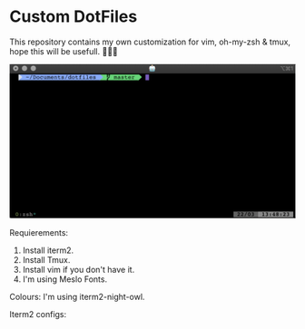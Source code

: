 # Custom DotFiles
This repository contains my own customization for vim, oh-my-zsh & tmux, hope this will be usefull. 👨🏻‍💻

![](images/Terminal.png)

Requierements: 
  1. Install iterm2. 
  2. Install Tmux.
  3. Install vim if you don't have it.
  4. I'm using Meslo Fonts.
  
Colours: I'm using iterm2-night-owl.

Iterm2 configs:
